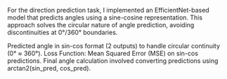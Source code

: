 For the direction prediction task, I implemented an EfficientNet-based model that predicts angles using a sine-cosine representation. This approach solves the circular nature of angle prediction, avoiding discontinuities at 0°/360° boundaries.

Predicted angle in sin-cos format (2 outputs) to handle circular continuity (0° ≈ 360°). Loss Function: Mean Squared Error (MSE) on sin-cos predictions. Final angle calculation involved converting predictions using arctan2(sin_pred, cos_pred).